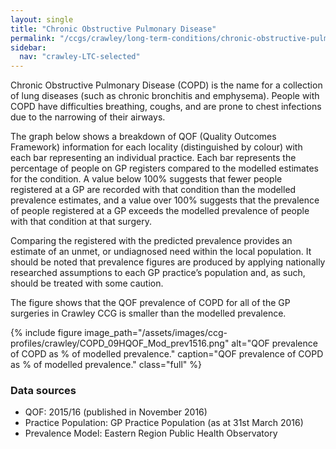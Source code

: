 ```yaml
---
layout: single
title: "Chronic Obstructive Pulmonary Disease"
permalink: "/ccgs/crawley/long-term-conditions/chronic-obstructive-pulmonary-disease/"
sidebar:
  nav: "crawley-LTC-selected"
---
```


Chronic Obstructive Pulmonary Disease (COPD) is the name for a collection of lung diseases (such as chronic bronchitis and emphysema). People with COPD have difficulties breathing, coughs, and are prone to chest infections due to the narrowing of their airways.

The graph below shows a breakdown of QOF (Quality Outcomes Framework) information for each locality (distinguished by colour) with each bar representing an individual practice. Each bar represents the percentage of people on GP registers compared to the modelled estimates for the condition. A value below 100% suggests that fewer people registered at a GP are recorded with that condition than the modelled prevalence estimates, and a value over 100% suggests that the prevalence of people registered at a GP exceeds the modelled prevalence of people with that condition at that surgery.

Comparing the registered with the predicted prevalence provides an estimate of an unmet, or undiagnosed need within the local population. It should be noted that prevalence figures are produced by applying nationally researched assumptions to each GP practice’s population and, as such, should be treated with some caution.

The figure shows that the QOF prevalence of COPD for all of the GP surgeries in Crawley CCG is smaller than the modelled prevalence.

{% include figure image_path="/assets/images/ccg-profiles/crawley/COPD_09HQOF_Mod_prev1516.png" alt="QOF prevalence of COPD as % of modelled prevalence." caption="QOF prevalence of COPD as % of modelled prevalence." class="full" %}

### Data sources

- QOF: 2015/16 (published in November 2016)
- Practice Population: GP Practice Population (as at 31st March 2016)
- Prevalence Model: Eastern Region Public Health Observatory